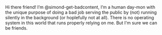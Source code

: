Hi there friend! I’m @simond-get-badcontent, I’m a human day-mon with the unique purpose of doing a bad job serving the public by (not) running silently in the background (or hoplefully not at all).
There is no operating system in this world that runs properly relying on me. But I'm sure we can be friends.
